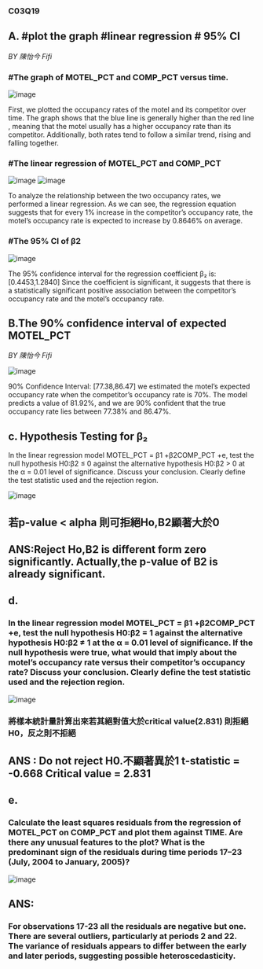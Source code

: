 ### C03Q19

## A. #plot the graph #linear regression # 95% CI
*BY 陳怡今 Fifi*
### #The graph of MOTEL_PCT and COMP_PCT versus time.

![image](https://github.com/user-attachments/assets/26791bda-9a2d-49a8-a495-bbda37735fa1)

First, we plotted the occupancy rates of the motel and its competitor over time.
The graph shows that the blue line is generally higher than the red line , meaning that the motel usually has a higher occupancy rate than its competitor. 
Additionally, both rates tend to follow a similar trend, rising and falling together.

### #The linear regression of MOTEL_PCT and COMP_PCT

![image](https://github.com/user-attachments/assets/f32a292b-8447-49f0-81f7-c7ba5b996841)
![image](https://github.com/user-attachments/assets/2135e682-4d6f-4b52-8888-7dc77abe45ce)

 To analyze the relationship between the two occupancy rates, we performed a linear regression. 
 As we can see, the regression equation suggests that for every 1% increase in the competitor’s occupancy rate, 
 the motel’s occupancy rate is expected to increase by 0.8646% on average.

### #The 95% CI of β2

![image](https://github.com/user-attachments/assets/3963b890-bf6c-4519-b523-0eb3eb8c1a60)

The 95% confidence interval for the regression coefficient β₂ is: [0.4453,1.2840]
Since the coefficient is significant, it suggests that there is a statistically significant positive association between the competitor’s occupancy rate 
and the motel’s occupancy rate.

## B.The 90% confidence interval of expected MOTEL_PCT
*BY 陳怡今 Fifi*

![image](https://github.com/user-attachments/assets/5dbb8880-bb57-4626-908a-f3c239ea2a00)

90% Confidence Interval: [77.38,86.47]
    we estimated the motel’s expected occupancy rate when the competitor’s occupancy rate is 70%. 
    The model predicts a value of 81.92%, and we are 90% confident that the true occupancy rate lies between 77.38% and 86.47%.



## c. Hypothesis Testing for β₂
In the linear regression model MOTEL_PCT = β1 +β2COMP_PCT +e, test the null hypothesis H0∶β2 ≤ 0 against the alternative hypothesis H0∶β2 > 0 at the α = 0.01 level of significance. Discuss your conclusion. Clearly define the test statistic used and the rejection region.


![image](https://github.com/user-attachments/assets/f4f45fb7-8bdc-4cf1-8288-14a67082c7a2)

## 若p-value < alpha 則可拒絕Ho,B2顯著大於0
## ANS:Reject Ho,B2 is different form zero significantly. Actually,the p-value of B2 is already significant.


## d. 
### In the linear regression model MOTEL_PCT = β1 +β2COMP_PCT +e, test the null hypothesis H0∶β2 = 1 against the alternative hypothesis H0∶β2 ≠ 1 at the α = 0.01 level of significance. If the null hypothesis were true, what would that imply about the motel’s occupancy rate versus their competitor’s occupancy rate? Discuss your conclusion. Clearly define the test statistic used and the rejection region.

![image](https://github.com/user-attachments/assets/1a2fac33-5d13-43bd-b7b4-6195a20c4aa2)
### 將樣本統計量計算出來若其絕對值大於critical value(2.831) 則拒絕H0，反之則不拒絕
## ANS : Do not reject H0.不顯著異於1  t-statistic = -0.668  Critical value = 2.831 

## e.
### Calculate the least squares residuals from the regression of MOTEL_PCT on COMP_PCT and plot them against TIME. Are there any unusual features to the plot? What is the predominant sign of the residuals during time periods 17–23 (July, 2004 to January, 2005)? 
![image](https://github.com/user-attachments/assets/1fc29b6d-3968-4351-8a69-88cb702f081b) <br>

## ANS: <br>
### For observations 17-23 all the residuals are negative but one.<br>There are several outliers, particularly at periods 2 and 22.<br>The variance of residuals appears to differ between the early and later periods, suggesting possible heteroscedasticity.




